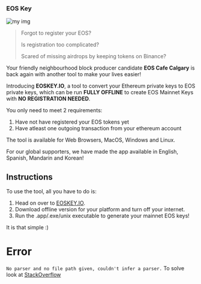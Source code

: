 ### EOS Key

![my img](eoskey.png)

>Forgot to register your EOS?   
>
>Is registration too complicated?
>
>Scared of missing airdrops by keeping tokens on Binance?

Your friendly neighbourhood block producer candidate **EOS Cafe Calgary** is back again with another tool to make your lives easier!

Introducing **EOSKEY.IO**, a tool to convert your Ethereum private keys to EOS private keys, which can be run **FULLY OFFLINE** to create EOS Mainnet Keys with **NO REGISTRATION NEEDED**.



You only need to meet 2 requirements:  
  1. Have not have registered your EOS tokens yet
  2. Have atleast one outgoing transaction from your ethereum account

The tool is available for Web Browsers, MacOS, Windows and Linux.

For our global supporters, we have made the app available in English, Spanish, Mandarin and Korean!

## Instructions
To use the tool, all you have to do is:
1. Head on over to [EOSKEY.IO](http://eoskey.io).
2. Download offline version for your platform and turn off your internet.
3. Run the .app/.exe/unix executable to generate your mainnet EOS keys!

It is that simple :)


# Error
```No parser and no file path given, couldn't infer a parser.```
To solve look at [StackOverflow](https://stackoverflow.com/questions/50561649/module-build-failed-error-no-parser-and-no-file-path-given-couldnt-infer-a-p)
